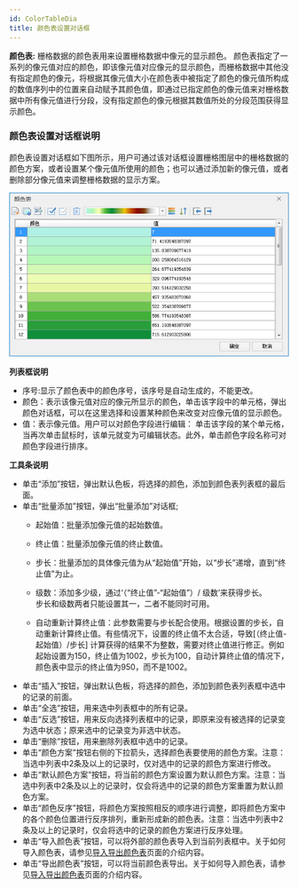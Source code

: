 ```yaml
---
id: ColorTableDia
title: 颜色表设置对话框
---  
```

  **颜色表:** 栅格数据的颜色表用来设置栅格数据中像元的显示颜色。
  颜色表指定了一系列的像元值对应的颜色，即该像元值对应像元的显示颜色，而栅格数据中其他没有指定颜色的像元，将根据其像元值大小在颜色表中被指定了颜色的像元值所构成的数值序列中的位置来自动赋予其颜色值，即通过已指定颜色的像元值来对栅格数据中所有像元值进行分段，没有指定颜色的像元根据其数值所处的分段范围获得显示颜色。

  ### 颜色表设置对话框说明

  颜色表设置对话框如下图所示，用户可通过该对话框设置栅格图层中的栅格数据的颜色方案，或者设置某个像元值所使用的颜色；也可以通过添加新的像元值，或者删除部分像元值来调整栅格数据的显示方案。

  ![](img/ColorTableDia.png)  


  **列表框说明**

  * 序号:显示了颜色表中的颜色序号，该序号是自动生成的，不能更改。
  * 颜色：表示该像元值对应的像元所显示的颜色，单击该字段中的单元格，弹出颜色对话框，可以在这里选择和设置某种颜色来改变对应像元值的显示颜色。
  * 值：表示像元值。用户可以对颜色字段进行编辑： 单击该字段的某个单元格，当再次单击鼠标时，该单元就变为可编辑状态。此外，单击颜色字段名称可对颜色字段进行排序。

  **工具条说明**

  * 单击“添加”按钮，弹出默认色板，将选择的颜色，添加到颜色表列表框的最后面。
  * 单击“批量添加”按钮，弹出“批量添加”对话框;
    * 起始值：批量添加像元值的起始数值。
    * 终止值：批量添加像元值的终止数值。
    * 步长：批量添加的具体像元值为从“起始值”开始，以“步长”递增，直到“终止值”为止。
    * 级数：添加多少级，通过‘（“终止值”-“起始值”）/ 级数’来获得步长。  
    步长和级数两者只能设置其一，二者不能同时可用。

    * 自动重新计算终止值：此参数需要与步长配合使用。根据设置的步长，自动重新计算终止值。有些情况下，设置的终止值不太合适，导致[（终止值-起始值）/步长] 计算获得的结果不为整数，需要对终止值进行修正。例如起始设置为150，终止值为1002，步长为100，自动计算终止值的情况下，颜色表中显示的终止值为950，而不是1002。
  * 单击“插入”按钮，弹出默认色板，将选择的颜色，添加到颜色表列表框中选中的记录的前面。
  * 单击“全选”按钮，用来选中列表框中的所有记录。 
  * 单击“反选”按钮，用来反向选择列表框中的记录，即原来没有被选择的记录变为选中状态；原来选中的记录变为非选中状态。
  * 单击“删除”按钮，用来删除列表框中选中的记录。
  * 单击“颜色方案”按钮右侧的下拉箭头，选择颜色表要使用的颜色方案。注意：当选中列表中2条及以上的记录时，仅对选中的记录的颜色方案进行修改。
  * 单击“默认颜色方案”按钮，将当前的颜色方案设置为默认颜色方案。注意：当选中列表中2条及以上的记录时，仅会将选中的记录的颜色方案重置为默认颜色方案。
  * 单击“颜色反序”按钮，将颜色方案按照相反的顺序进行调整，即将颜色方案中的各个颜色位置进行反序排列，重新形成新的颜色表。注意：当选中列表中2条及以上的记录时，仅会将选中的记录的颜色方案进行反序处理。
  * 单击“导入颜色表”按钮，可以将外部的颜色表导入到当前列表框中。关于如何导入颜色表，请参见[导入导出颜色表](../../Analyst/Raster/SurfaceAnalyst/ImportExport#1)页面的介绍内容。
  * 单击“导出颜色表”按钮，可以将当前颜色表导出。关于如何导入颜色表，请参见[导入导出颜色表](../../Analyst/Raster/SurfaceAnalyst/ImportExport#2)页面的介绍内容。


